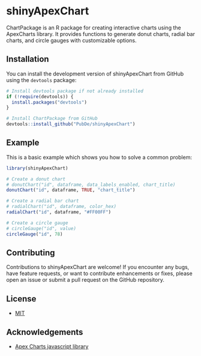 # shinyApexChart

<!-- badges: start -->
<!-- badges: end -->

ChartPackage is an R package for creating interactive charts using the ApexCharts library. It provides functions to generate donut charts, radial bar charts, and circle gauges with customizable options.

## Installation

You can install the development version of shinyApexChart from GitHub using the `devtools` package:

``` r
# Install devtools package if not already installed
if (!require(devtools)) {
  install.packages("devtools")
}

# Install ChartPackage from GitHub
devtools::install_github("PubDe/shinyApexChart")
```

## Example

This is a basic example which shows you how to solve a common problem:

``` r 
library(shinyApexChart)

# Create a donut chart
# donutChart("id", dataframe, data_labels_enabled, chart_title)
donutChart("id", dataframe, TRUE, "chart_title")

# Create a radial bar chart
# radialChart("id", dataframe, color_hex)
radialChart("id", dataframe, "#FF00FF")

# Create a circle gauge
# circleGauge("id", value)
circleGauge("id", 78)
```

## Contributing
Contributions to shinyApexChart are welcome! If you encounter any bugs, have feature requests, or want to contribute enhancements or fixes, please open an issue or submit a pull request on the GitHub repository.

## License

 - [MIT](https://choosealicense.com/licenses/mit/)


## Acknowledgements

 - [Apex Charts javascript library](https://apexcharts.com/docs/installation/)




